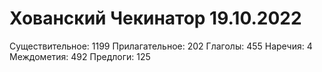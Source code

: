 # Хованский Чекинатор 19.10.2022
Существительное: 1199
Прилагательное: 202
Глаголы: 455
Наречия: 4
Междометия: 492
Предлоги: 125